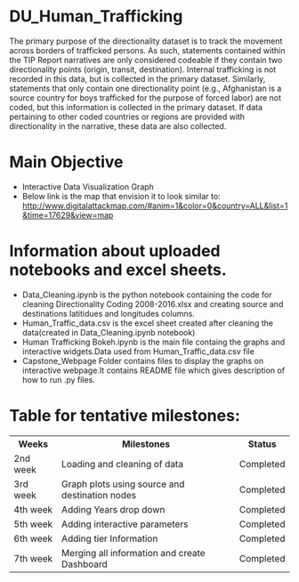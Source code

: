# DU_Human_Trafficking

The primary purpose of the directionality dataset is to track the movement across borders of trafficked persons. As such, statements contained within the TIP Report narratives are only considered codeable if they contain two directionality points (origin, transit, destination). Internal trafficking is not recorded in this data, but is collected in the primary dataset. Similarly, statements that only contain one directionality point (e.g., Afghanistan is a source country for boys trafficked for the purpose of forced labor) are not coded, but this information is collected in the primary dataset. If data pertaining to other coded countries or regions are provided with directionality in the narrative, these data are also collected.

# Main Objective
  - Interactive Data Visualization Graph
  - Below link is the map that envision it to look similar to: 
   http://www.digitalattackmap.com/#anim=1&color=0&country=ALL&list=1&time=17629&view=map
 
# Information about uploaded notebooks and excel sheets.
  - Data_Cleaning.ipynb is the python notebook containing the code for cleaning Directionality Coding 2008-2016.xlsx and         creating source and destinations latitidues and longitudes columns.
  - Human_Traffic_data.csv is the excel sheet created after cleaning the data(created in Data_Cleaning.ipynb notebook)
  - Human Trafficking Bokeh.ipynb is the main file containg the graphs and interactive widgets.Data used from                   Human_Traffic_data.csv file
  - Capstone_Webpage Folder contains files to display the graphs on interactive webpage.It contains README file which gives     description of how to run .py files.
 
 # Table for tentative milestones:

<table>
<tr>
  <th>Weeks</th><th>Milestones</th><th>Status</th>
</tr>
<tr>
  <td>2nd week</td><td>Loading and cleaning of data</td><td>Completed</td>
</tr>
<tr>
<td>3rd week</td><td>Graph plots using source and destination nodes</td><td>Completed</td>
</tr>
<tr>
<td>4th week</td><td>Adding Years drop down</td><td>Completed</td>
</tr>
<tr>
  <td>5th week</td><td>Adding interactive parameters</td><td>Completed</td>
</tr>
<tr>
<td>6th week</td><td>Adding tier Information</td><td>Completed</td>
</tr>
<tr>
<td>7th week</td><td>Merging all information and create Dashboard</td><td> Completed </td>
</tr>
</table>
